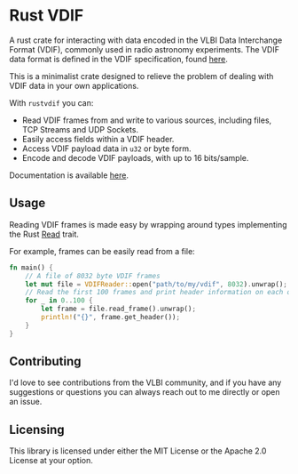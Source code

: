 # Rust VDIF

A rust crate for interacting with data encoded in the VLBI Data Interchange Format (VDIF), commonly used in radio astronomy experiments. The VDIF data format is defined in the VDIF specification, found [here](https://vlbi.org/vlbi-standards/vdif/).

This is a minimalist crate designed to relieve the problem of dealing with VDIF data in your own applications.

With `rustvdif` you can:

- Read VDIF frames from and write to various sources, including files, TCP Streams and UDP Sockets.
- Easily access fields within a VDIF header.
- Access VDIF payload data in `u32` or byte form.
- Encode and decode VDIF payloads, with up to 16 bits/sample.

Documentation is available [here](https://docs.rs/rustvdif/latest/rustvdif/).

## Usage

Reading VDIF frames is made easy by wrapping around types implementing the Rust [Read](https://doc.rust-lang.org/std/io/trait.Read.html) trait.

For example, frames can be easily read from a file:

```rust
fn main() {
    // A file of 8032 byte VDIF frames
    let mut file = VDIFReader::open("path/to/my/vdif", 8032).unwrap();
    // Read the first 100 frames and print header information on each one
    for _ in 0..100 {
        let frame = file.read_frame().unwrap();
        println!("{}", frame.get_header());
    }
}
```

## Contributing

I'd love to see contributions from the VLBI community, and if you have any suggestions or questions you can always reach out to me directly or open an issue.

## Licensing

This library is licensed under either the MIT License or the Apache 2.0 License at your option.
